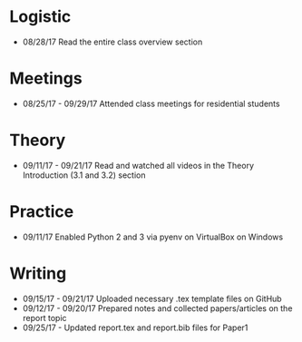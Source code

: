 # Logistic

* 08/28/17 Read the entire class overview section 

# Meetings

* 08/25/17 - 09/29/17 Attended class meetings for residential students

# Theory

* 09/11/17 - 09/21/17 Read and watched all videos in the Theory Introduction (3.1 and 3.2) section

# Practice

* 09/11/17 Enabled Python 2 and 3 via pyenv on VirtualBox on Windows

# Writing
 
* 09/15/17 - 09/21/17 Uploaded necessary .tex template files on GitHub 
* 09/12/17 - 09/20/17 Prepared notes and collected papers/articles on the report topic
* 09/25/17 - Updated report.tex and report.bib files for Paper1
